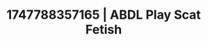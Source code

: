 ---
categories:
- Tasteful nudity
- Lustful narration
- Choking kink
- Hawk Tuah
- Creative kink
image: /assets/images/1747788357165.jpg
layout: post
seo:
  description: Featured content with high-quality Scat Fetish, ABDL Play. HD images
    available.
  keywords: Scat Fetish, ABDL Play
  og_image: /assets/images/1747788357165.jpg
  schema_type: VisualArtwork
tags:
- ABDL Play
- Scat Fetish
- '#1747788357165'
title: 1747788357165 | ABDL Play Scat Fetish
---